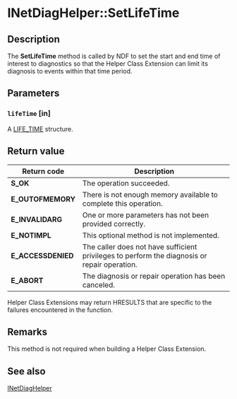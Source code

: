# INetDiagHelper::SetLifeTime

## Description

The **SetLifeTime** method is called by NDF to set the start and end time of interest to diagnostics so that the Helper Class Extension can limit its diagnosis to events within that time period.

## Parameters

### `lifeTime` [in]

A [LIFE_TIME](https://learn.microsoft.com/windows/desktop/api/ndattrib/ns-ndattrib-life_time) structure.

## Return value

| Return code | Description |
| --- | --- |
| **S_OK** | The operation succeeded. |
| **E_OUTOFMEMORY** | There is not enough memory available to complete this operation. |
| **E_INVALIDARG** | One or more parameters has not been provided correctly. |
| **E_NOTIMPL** | This optional method is not implemented. |
| **E_ACCESSDENIED** | The caller does not have sufficient privileges to perform the diagnosis or repair operation. |
| **E_ABORT** | The diagnosis or repair operation has been canceled. |

Helper Class Extensions may return HRESULTS that are specific to the failures encountered in the function.

## Remarks

This method is not required when building a Helper Class Extension.

## See also

[INetDiagHelper](https://learn.microsoft.com/windows/desktop/api/ndhelper/nn-ndhelper-inetdiaghelper)